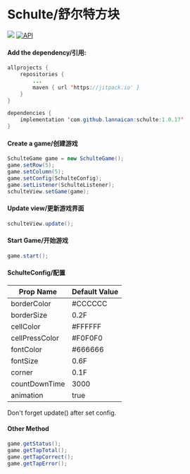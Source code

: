 # Schulte/舒尔特方块

[![](https://jitpack.io/v/lannaican/schulte.svg)](https://jitpack.io/#lannaican/schulte)
[![API](https://img.shields.io/badge/API-16%2B-brightgreen.svg?style=flat)](https://android-arsenal.com/api?level=16)

#### Add the dependency/引用:

```java
allprojects {
    repositories {
        ...
        maven { url 'https://jitpack.io' }
    }
}

dependencies {
    implementation 'com.github.lannaican:schulte:1.0.17'
}
```

#### Create a game/创建游戏
```java
SchulteGame game = new SchulteGame();
game.setRow(5);
game.setColumn(5);
game.setConfig(SchulteConfig);
game.setListener(SchulteListener);
schulteView.setGame(game);
```

#### Update view/更新游戏界面
```java
schulteView.update();
```

#### Start Game/开始游戏
```java
game.start();
```

#### SchulteConfig/配置

| Prop Name | Default Value |
| ----  | ---- |
| borderColor | #CCCCCC |
| borderSize | 0.2F |
| cellColor | #FFFFFF |
| cellPressColor | #F0F0F0 |
| fontColor | #666666 |
| fontSize | 0.6F |
| corner | 0.1F |
| countDownTime | 3000 |
| animation | true |

Don't forget update() after set config.

#### Other Method
```java
game.getStatus();
game.getTapTotal();
game.getTapCorrect();
game.getTapError();
```
